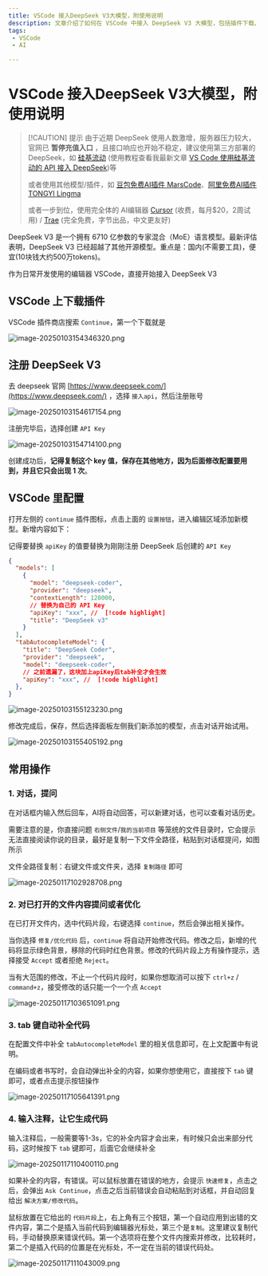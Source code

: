 ```yaml
---
title: VSCode 接入DeepSeek V3大模型，附使用说明
description: 文章介绍了如何在 VSCode 中接入 DeepSeek V3 大模型，包括插件下载、API Key 注册与配置等，文章还介绍了 Continue 的对话提问、代码优化、自动补全和注释生成代码等功能。DeepSeek V3 是一个拥有 6710 亿参数的专家混合语言模型，支持国内使用，价格便宜。
tags: 
 - VSCode
 - AI

---
```


# VSCode 接入DeepSeek V3大模型，附使用说明

> [!CAUTION] 提示
> 由于近期 DeepSeek 使用人数激增，服务器压力较大，官网已 **暂停充值入口** ，且接口响应也开始不稳定，建议使用第三方部署的 DeepSeek，如 [硅基流动](https://cloud.siliconflow.cn/i/38Vhbw8N) (使用教程查看我最新文章 [VS Code 使用硅基流动的 API 接入 DeepSeek](./vscode-siliconflow))等
> 
> 或者使用其他模型/插件，如 [豆包免费AI插件 MarsCode](https://www.marscode.cn/)、[阿里免费AI插件 TONGYI Lingma](https://marketplace.visualstudio.com/items?itemName=Alibaba-Cloud.tongyi-lingma)
>
> 或者一步到位，使用完全体的 AI编辑器 [Cursor](https://www.cursor.com/cn) (收费，每月$20，2周试用) / [Trae](https://www.trae.ai/) (完全免费，字节出品，中文更友好)

DeepSeek V3 是一个拥有 6710 亿参数的专家混合（MoE）语言模型。最新评估表明，DeepSeek V3 已经超越了其他开源模型。重点是：国内(不需要工具)，便宜(10块钱大约500万tokens)。

作为日常开发使用的编辑器 VSCode，直接开始接入 DeepSeek V3

## VSCode 上下载插件

VSCode 插件商店搜索 `Continue`，第一个下载就是

![image-20250103154346320.png](https://www.helloimg.com/i/2025/01/03/677797a8847e0.png)

## 注册 DeepSeek V3

去 deepseek 官网 [https://www.deepseek.com/](https://www.deepseek.com/) ，选择 `接入api`，然后注册账号

![image-20250103154617154.png](https://www.helloimg.com/i/2025/01/03/677797a88d2b2.png)

注册完毕后，选择创建 `API Key`

![image-20250103154714100.png](https://www.helloimg.com/i/2025/01/03/677797a8ca2ee.png)

创建成功后，**记得复制这个 key 值，保存在其他地方，因为后面修改配置要用到，并且它只会出现 1 次**。



## VSCode 里配置

打开左侧的 `continue` 插件图标，点击上面的 `设置按钮`，进入编辑区域添加新模型。新增内容如下：

记得要替换 `apiKey` 的值要替换为刚刚注册 DeepSeek 后创建的 `API Key`

```json
{
  "models": [ 
    {
      "model": "deepseek-coder",
      "provider": "deepseek",
      "contextLength": 128000,
      // 替换为自己的 API Key
      "apiKey": "xxx", //  [!code highlight]
      "title": "DeepSeek v3"
    }
  ],
  "tabAutocompleteModel": {
    "title": "DeepSeek Coder",
    "provider": "deepseek",
    "model": "deepseek-coder",
    // 之前遗漏了，这块加上apiKey后tab补全才会生效
    "apiKey": "xxx", //  [!code highlight]
  },
}
```


![image-20250103155123230.png](https://www.helloimg.com/i/2025/01/03/677797a8b35af.png)

修改完成后，保存，然后选择面板左侧我们新添加的模型，点击对话开始试用。

![image-20250103155405192.png](https://www.helloimg.com/i/2025/01/03/677797a84f83b.png)

## 常用操作

### 1. 对话，提问

在对话框内输入然后回车，AI将自动回答，可以新建对话，也可以查看对话历史。

需要注意的是，你直接问题 `右侧文件`/`我的当前项目` 等笼统的文件目录时，它会提示无法直接阅读你说的目录，最好是复制一下文件全路径，粘贴到对话框提问，如图所示

文件全路径复制：右键文件或文件夹，选择 `复制路径` 即可

![image-20250117102928708.png](https://www.helloimg.com/i/2025/01/17/6789cc5c70ecb.png)

### 2. 对已打开的文件内容提问或者优化

在已打开文件内，选中代码片段，右键选择 `continue`，然后会弹出相关操作。

当你选择 `修复/优化代码` 后，`continue` 将自动开始修改代码。修改之后，新增的代码将显示绿色背景，移除的代码时红色背景。修改的代码片段上方有操作提示，选择接受 `Accept` 或者拒绝 `Reject`。

当有大范围的修改，不止一个代码片段时，如果你想取消可以按下 `ctrl+z` / `command+z`，接受修改的话只能一个一个点 `Accept`

![image-20250117103651091.png](https://www.helloimg.com/i/2025/01/17/6789cc5abb533.png)

### 3. tab 键自动补全代码

在配置文件中补全 `tabAutocompleteModel` 里的相关信息即可，在上文配置中有说明。

在编码或者书写时，会自动弹出补全的内容，如果你想使用它，直接按下 `tab` 键即可，或者点击提示按钮操作

![image-20250117105641391.png](https://www.helloimg.com/i/2025/01/17/6789cc5a2355d.png)

### 4. 输入注释，让它生成代码

输入注释后，一般需要等1-3s，它的补全内容才会出来，有时候只会出来部分代码，这时候按下 `tab` 键即可，后面它会继续补全

![image-20250117110400110.png](https://www.helloimg.com/i/2025/01/17/6789cc5b813a6.png)

如果补全的内容，有错误。可以鼠标放置在错误的地方，会提示 `快速修复`，点击之后，会弹出 `Ask Continue`，点击之后当前错误会自动粘贴到对话框，并自动回复给出 `解决方案/修改代码`。

鼠标放置在它给出的 `代码片段`上，右上角有三个按钮，第一个自动应用到出错的文件内容，第二个是插入当前代码到编辑器光标处，第三个是`复制`。这里建议复制代码，手动替换原来错误代码。第一个选项将在整个文件内搜索并修改，比较耗时，第二个是插入代码的位置是在光标处，不一定在当前的错误代码处。

![image-20250117111043009.png](https://www.helloimg.com/i/2025/01/17/6789cc5daa329.png)